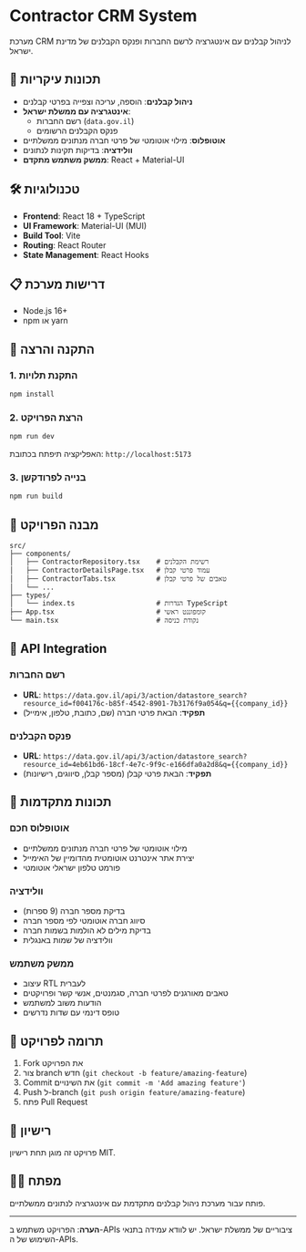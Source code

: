 # Contractor CRM System

מערכת CRM לניהול קבלנים עם אינטגרציה לרשם החברות ופנקס הקבלנים של מדינת ישראל.

## 🚀 תכונות עיקריות

- **ניהול קבלנים**: הוספה, עריכה וצפייה בפרטי קבלנים
- **אינטגרציה עם ממשלת ישראל**: 
  - רשם החברות (`data.gov.il`)
  - פנקס הקבלנים הרשומים
- **אוטופלוס**: מילוי אוטומטי של פרטי חברה מנתונים ממשלתיים
- **וולידציה**: בדיקות תקינות לנתונים
- **ממשק משתמש מתקדם**: React + Material-UI

## 🛠️ טכנולוגיות

- **Frontend**: React 18 + TypeScript
- **UI Framework**: Material-UI (MUI)
- **Build Tool**: Vite
- **Routing**: React Router
- **State Management**: React Hooks

## 📋 דרישות מערכת

- Node.js 16+
- npm או yarn

## 🚀 התקנה והרצה

### 1. התקנת תלויות
```bash
npm install
```

### 2. הרצת הפרויקט
```bash
npm run dev
```

האפליקציה תיפתח בכתובת: `http://localhost:5173`

### 3. בנייה לפרודקשן
```bash
npm run build
```

## 📁 מבנה הפרויקט

```
src/
├── components/
│   ├── ContractorRepository.tsx    # רשימת הקבלנים
│   ├── ContractorDetailsPage.tsx   # עמוד פרטי קבלן
│   ├── ContractorTabs.tsx          # טאבים של פרטי קבלן
│   └── ...
├── types/
│   └── index.ts                    # הגדרות TypeScript
├── App.tsx                         # קומפוננט ראשי
└── main.tsx                        # נקודת כניסה
```

## 🔧 API Integration

### רשם החברות
- **URL**: `https://data.gov.il/api/3/action/datastore_search?resource_id=f004176c-b85f-4542-8901-7b3176f9a054&q={{company_id}}`
- **תפקיד**: הבאת פרטי חברה (שם, כתובת, טלפון, אימייל)

### פנקס הקבלנים
- **URL**: `https://data.gov.il/api/3/action/datastore_search?resource_id=4eb61bd6-18cf-4e7c-9f9c-e166dfa0a2d8&q={{company_id}}`
- **תפקיד**: הבאת פרטי קבלן (מספר קבלן, סיווגים, רישיונות)

## 📝 תכונות מתקדמות

### אוטופלוס חכם
- מילוי אוטומטי של פרטי חברה מנתונים ממשלתיים
- יצירת אתר אינטרנט אוטומטית מהדומיין של האימייל
- פורמט טלפון ישראלי אוטומטי

### וולידציה
- בדיקת מספר חברה (9 ספרות)
- סיווג חברה אוטומטי לפי מספר חברה
- בדיקת מילים לא הולמות בשמות חברה
- וולידציה של שמות באנגלית

### ממשק משתמש
- עיצוב RTL לעברית
- טאבים מאורגנים לפרטי חברה, סגמנטים, אנשי קשר ופרויקטים
- הודעות משוב למשתמש
- טופס דינמי עם שדות נדרשים

## 🤝 תרומה לפרויקט

1. Fork את הפרויקט
2. צור branch חדש (`git checkout -b feature/amazing-feature`)
3. Commit את השינויים (`git commit -m 'Add amazing feature'`)
4. Push ל-branch (`git push origin feature/amazing-feature`)
5. פתח Pull Request

## 📄 רישיון

פרויקט זה מוגן תחת רישיון MIT.

## 👨‍💻 מפתח

פותח עבור מערכת ניהול קבלנים מתקדמת עם אינטגרציה לנתונים ממשלתיים.

---

**הערה**: הפרויקט משתמש ב-APIs ציבוריים של ממשלת ישראל. יש לוודא עמידה בתנאי השימוש של ה-APIs.
